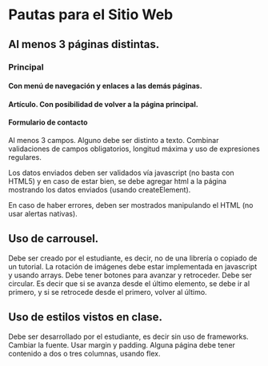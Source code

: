 # Pautas para el Sitio Web

## Al menos 3 páginas distintas.

### Principal

#### Con menú de navegación y enlaces a las demás páginas.

#### Artículo. Con posibilidad de volver a la página principal.

#### Formulario de contacto

 Al menos 3 campos. Alguno debe ser distinto a texto. Combinar validaciones de campos obligatorios, longitud máxima y uso de expresiones regulares.

 Los datos enviados deben ser validados vía javascript (no basta con HTML5) y en caso de estar bien, se debe agregar html a la página mostrando los datos enviados (usando createElement).

 En caso de haber errores, deben ser mostrados manipulando el HTML (no usar alertas nativas).

## Uso de carrousel.
Debe ser creado por el estudiante, es decir, no de una librería o copiado de un tutorial.
La rotación de imágenes debe estar implementada en javascript y usando arrays. Debe tener botones para avanzar y retroceder.
Debe ser circular. Es decir que si se avanza desde el último elemento, se debe ir al primero, y si se retrocede desde el primero, volver al último.

## Uso de estilos vistos en clase.
 Debe ser desarrollado por el estudiante, es decir sin uso de frameworks.
 Cambiar la fuente. Usar margin y padding.
 Alguna página debe tener contenido a dos o tres columnas, usando flex.
